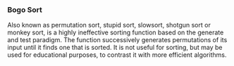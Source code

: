 ### Bogo Sort

Also known as permutation sort, stupid sort, slowsort, shotgun sort or monkey sort, is a highly ineffective sorting function based on the generate and test paradigm. The function successively generates permutations of its input until it finds one that is sorted. It is not useful for sorting, but may be used for educational purposes, to contrast it with more efficient algorithms.